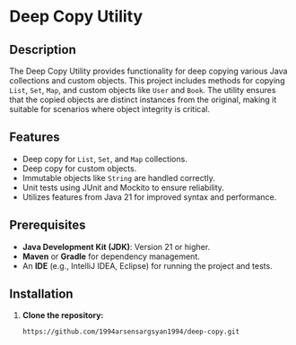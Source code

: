 # Deep Copy Utility

## Description

The Deep Copy Utility provides functionality for deep copying various Java collections and custom objects. This project includes methods for copying `List`, `Set`, `Map`, and custom objects like `User` and `Book`. The utility ensures that the copied objects are distinct instances from the original, making it suitable for scenarios where object integrity is critical.

## Features

- Deep copy for `List`, `Set`, and `Map` collections.
- Deep copy for custom objects.
- Immutable objects like `String` are handled correctly.
- Unit tests using JUnit and Mockito to ensure reliability.
- Utilizes features from Java 21 for improved syntax and performance.

## Prerequisites

- **Java Development Kit (JDK)**: Version 21 or higher.
- **Maven** or **Gradle** for dependency management.
- An **IDE** (e.g., IntelliJ IDEA, Eclipse) for running the project and tests.

## Installation

1. **Clone the repository:**
   ```bash
   https://github.com/1994arsensargsyan1994/deep-copy.git
